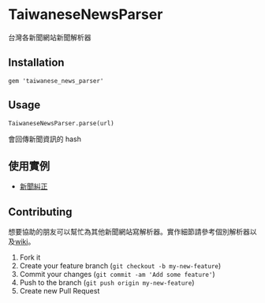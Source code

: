 # TaiwaneseNewsParser

台灣各新聞網站新聞解析器

## Installation

    gem 'taiwanese_news_parser'

## Usage

    TaiwaneseNewsParser.parse(url)

會回傳新聞資訊的 hash

## 使用實例

* [新聞糾正](http://news.1dv.tw)

## Contributing

想要協助的朋友可以幫忙為其他新聞網站寫解析器。實作細節請參考個別解析器以及[wiki](https://github.com/lulalala/taiwanese_news_parser/wiki)。

1. Fork it
2. Create your feature branch (`git checkout -b my-new-feature`)
3. Commit your changes (`git commit -am 'Add some feature'`)
4. Push to the branch (`git push origin my-new-feature`)
5. Create new Pull Request
